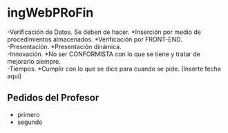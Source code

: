# ingWebPRoFin

-Verificación de Datos. Se deben de hacer. 
	*Inserción por medio de procedimientos almacenados.
	*Verificación por FRONT-END.
<br>
-Presentación.
	*Presentación dinámica.
<br>
-Innovación.
	*No ser CONFORMISTA con lo que se tiene y tratar de mejorarlo siempre.
<br>
-Tiempos.
	*Cumplir con lo que se dice para cuando se pide. (Inserte fecha aquí)
<h2>Pedidos del Profesor</h2>
<ul>
	<li>primero</li>
	<li>segundo</li>
</ul>
